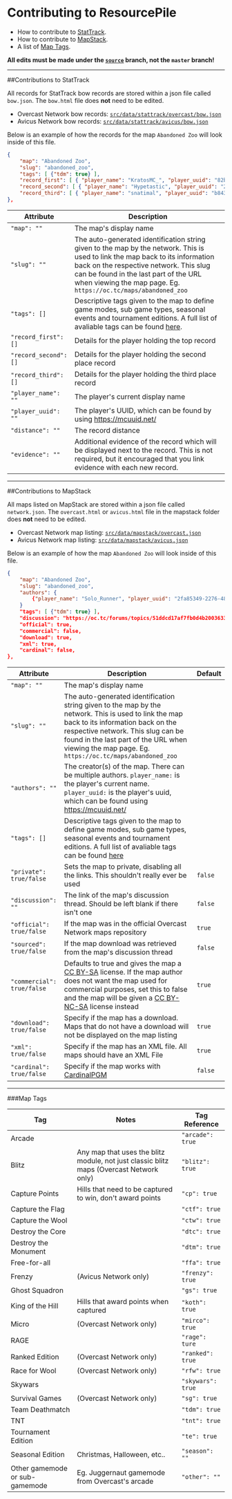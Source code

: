 # Contributing to ResourcePile
- How to contribute to [StatTrack](#contributions-to-stattrack).
- How to contribute to [MapStack](#contributions-to-mapstack).
- A list of [Map Tags](#map-tags).

**All edits must be made under the [`source`](https://github.com/MCResourcePile/MCResourcePile.github.io/tree/source) branch, not the `master` branch!**

-----

##Contributions to StatTrack

All records for StatTrack bow records are stored within a json file called `bow.json`. The `bow.html` file does **not** need to be edited.

* Overcast Network bow records: [`src/data/stattrack/overcast/bow.json`](https://github.com/MCResourcePile/MCResourcePile.github.io/blob/source/src/data/stattrack/overcast/bow.json)
* Avicus Network bow records: [`src/data/stattrack/avicus/bow.json`](https://github.com/MCResourcePile/MCResourcePile.github.io/blob/source/src/data/stattrack/avicus/bow.json)

Below is an example of how the records for the map `Abandoned Zoo` will look inside of this file.
```json
{
    "map": "Abandoned Zoo",
    "slug": "abandoned_zoo",
    "tags": [ {"tdm": true} ],
    "record_first": [ { "player_name": "KratosMC_", "player_uuid": "82b77cbf-8b1b-4902-8eb6-34b65dcefa43", "distance": "81", "evidence": ""} ],
    "record_second": [ { "player_name": "Hypetastic", "player_uuid": "27e6dd0d-595a-4881-882d-cc35151d7d21", "distance": "79", "evidence": ""} ],
    "record_third": [ { "player_name": "snatimal", "player_uuid": "b843e63b-4d8c-4606-b6da-08b3ed8534d1", "distance": "63", "evidence": ""} ],
},
```

|Attribute|Description|
|---|---|
|`"map": ""`|The map's display name|
|`"slug": ""`|The auto-generated identification string given to the map by the network. This is used to link the map back to its information back on the respective network. This slug can be found in the last part of the URL when viewing the map page. Eg. `https://oc.tc/maps/abandoned_zoo`|
|`"tags": []`|Descriptive tags given to the map to define game modes, sub game types, seasonal events and tournament editions. A full list of avaliable tags can be found [here](#map-tags).|
|`"record_first": []`|Details for the player holding the top record|
|`"record_second": []`|Details for the player holding the second place record|
|`"record_third": []`|Details for the player holding the third place record|
|`"player_name": ""`|The player's current display name|
|`"player_uuid": ""`|The player's UUID, which can be found by using https://mcuuid.net/|
|`"distance": ""`|The record distance|
|`"evidence": ""`|Additional evidence of the record which will be displayed next to the record. This is not required, but it encouraged that you link evidence with each new record.|

-----

##Contributions to MapStack

All maps listed on MapStack are stored within a json file called `network.json`. The `overcast.html` or `avicus.html` file in the mapstack folder does **not** need to be edited.

* Overcast Network map listing: [`src/data/mapstack/overcast.json`](https://github.com/MCResourcePile/MCResourcePile.github.io/blob/source/src/data/mapstack/overcast.json)
* Avicus Network map listing: [`src/data/mapstack/avicus.json`](https://github.com/MCResourcePile/MCResourcePile.github.io/blob/source/src/data/mapstack/avicus.json)

Below is an example of how the map `Abandoned Zoo` will look inside of this file.
```json
{
    "map": "Abandoned Zoo",
    "slug": "abandoned_zoo",
    "authors": {
        {"player_name": "Solo_Runner", "player_uuid": "2fa85349-2276-4850-b7b5-d18c4f4c8376"}
    }
    "tags": [ {"tdm": true} ],
    "discussion": "https://oc.tc/forums/topics/51ddcd17af7fb0d4b2003633",
    "official": true,
    "commercial": false,
    "download": true,
    "xml": true,
    "cardinal": false,
},
```

|Attribute|Description|Default|
|---|---|---|
|`"map": ""`|The map's display name|
|`"slug": ""`|The auto-generated identification string given to the map by the network. This is used to link the map back to its information back on the respective network. This slug can be found in the last part of the URL when viewing the map page. Eg. `https://oc.tc/maps/abandoned_zoo`|
|`"authors": ""`|The creator(s) of the map. There can be multiple authors. `player_name:` is the player's current name. `player_uuid:` is the player's uuid, which can be found using https://mcuuid.net/|
|`"tags": []`|Descriptive tags given to the map to define game modes, sub game types, seasonal events and tournament editions. A full list of avaliable tags can be found [here](#map-tags)|
|`"private": true/false`|Sets the map to private, disabling all the links. This shouldn't really ever be used|`false`|
|`"discussion": ""`|The link of the map's discussion thread. Should be left blank if there isn't one|`false`|
|`"official": true/false`|If the map was in the official Overcast Network maps repository|`true`|
|`"sourced": true/false`|If the map download was retrieved from the map's discussion thread|`false`|
|`"commercial": true/false`|Defaults to true and gives the map a [CC BY-SA](https://creativecommons.org/licenses/by-sa/3.0/legalcode) license. If the map author does not want the map used for commercial purposes, set this to false and the map will be given a [CC BY-NC-SA](https://creativecommons.org/licenses/by-nc-sa/3.0/legalcode) license instead|`true`|
|`"download": true/false`|Specify if the map has a download. Maps that do not have a download will not be displayed on the map listing|`true`|
|`"xml": true/false`|Specify if the map has an XML file. All maps should have an XML File|`true`|
|`"cardinal": true/false`|Specify if the map works with [CardinalPGM](https://github.com/twizmwazin/CardinalPGM)|`false`|

-----

###Map Tags

|Tag|Notes|Tag Reference|
|---|---|---|
Arcade || `"arcade": true`  
Blitz | Any map that uses the blitz module, not just classic blitz maps (Overcast Network only) | `"blitz": true`  
Capture Points | Hills that need to be captured to win, don't award points | `"cp": true`  
Capture the Flag || `"ctf": true`  
Capture the Wool || `"ctw": true`  
Destroy the Core || `"dtc": true`  
Destroy the Monument || `"dtm": true`  
Free-for-all || `"ffa": true`  
Frenzy | (Avicus Network only) | `"frenzy": true`  
Ghost Squadron || `"gs": true`  
King of the Hill | Hills that award points when captured | `"koth": true`  
Micro | (Overcast Network only) | `"mirco": true`  
RAGE || `"rage": ture`  
Ranked Edition | (Overcast Network only) | `"ranked": true`  
Race for Wool | (Overcast Network only) | `"rfw": true`  
Skywars || `"skywars": true`   
Survival Games | (Overcast Network only) | `"sg": true`  
Team Deathmatch || `"tdm": true`  
TNT || `"tnt": true`
Tournament Edition || `"te": true`  
Seasonal Edition | Christmas, Halloween, etc.. | `"season": ""`  
Other gamemode or sub-gamemode | Eg. Juggernaut gamemode from Overcast's arcade | `"other": ""`
